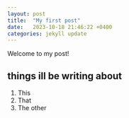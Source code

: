 ```yaml
---
layout: post
title:  "My first post"
date:   2023-10-18 21:46:22 +0400
categories: jekyll update
---
```

Welcome to my post!

## things ill be writing about
1. This
2. That
3. The other